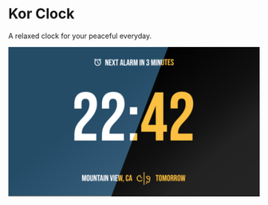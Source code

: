 # Kor Clock

A relaxed clock for your peaceful everyday.

![A blissful screenshot](./kor_clock_screenshot.png)